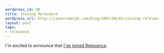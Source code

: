 ```yaml
---
wordpress_id: 90
title: Joining Relevance
wordpress_url: http://jasonrudolph.com/blog/2007/08/01/joining-relevance/
layout: post
tags:
- relevance
---
```

I'm excited to announce that [I've joined Relevance](http://thinkrelevance.com/blog/2007/08/01/relevance-welcomes-jason-rudolph-as-principal-software-engineer.html).
